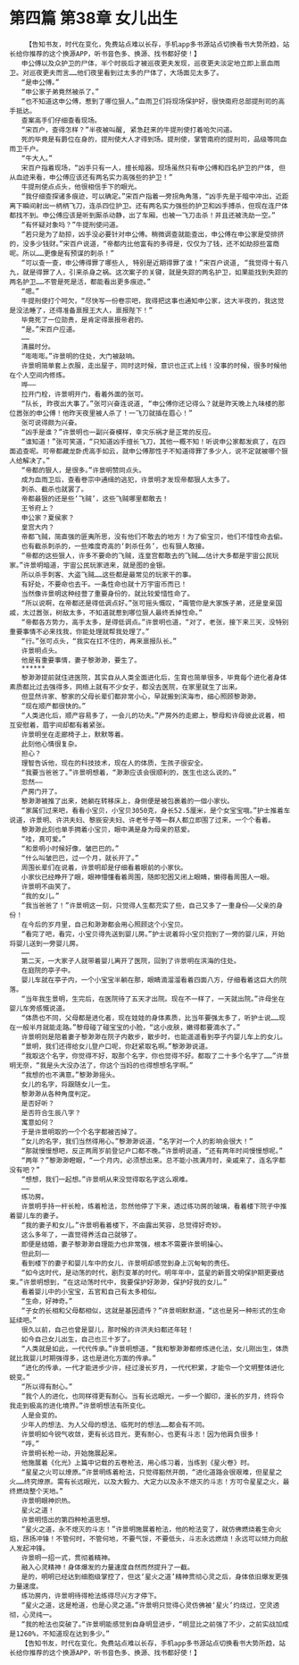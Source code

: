 # 第四篇 第38章 女儿出生
        【告知书友，时代在变化，免费站点难以长存，手机app多书源站点切换看书大势所趋，站长给你推荐的这个换源APP，听书音色多、换源、找书都好使！】
       申公傅以及众护卫的尸体，半个时辰后才被巡夜更夫发现，巡夜更夫淡定地立即上禀血雨卫。对巡夜更夫而言……他们夜里看到过太多的尸体了，大场面见太多了。
       “是申公傅。”
       “申公家子弟竟然被杀了。”
       “也不知道这申公傅，惹到了哪位狠人。”血雨卫们将现场保护好，很快南府总部提刑司的高手抵达。
       查案高手们仔细查看现场。
       “宋百户，查得怎样？”半夜被叫醒, 紧急赶来的牛提刑使打着哈欠问道。
       死的毕竟是有爵位在身的，提刑使大人才得到场。提刑使，掌管南府的提刑司，品级等同血雨卫千户。
       “牛大人。”
       宋百户指着现场，“凶手只有一人，擅长暗器。现场虽然只有申公傅和四名护卫的尸体, 但从血迹来看，申公傅应该还有两名实力高强些的护卫！”
       牛提刑使点点头，他很相信手下的眼光。
       “我仔细查探诸多痕迹，可以确定。”宋百户指着一旁拐角角落，“凶手先是于暗中冲出，近距离下瞬间射出一柄柄飞刀，连杀四位护卫。还有两名实力强些的护卫和凶手搏杀，但现在连尸体都找不到。申公傅应该是听到厮杀动静，出了车厢，也被一飞刀击杀！并且还被洗劫一空。”
       “有怀疑对象吗？”牛提刑使问道。
       “若只是为了劫掠，凶手没必要针对申公傅。稍微调查就能查出，申公傅在申公家是受排挤的，没多少钱财。”宋百户说道，“帝都内比他富有的多得是，仅仅为了钱，还不如劫掠些富商呢。所以……更像是有预谋的刺杀！”
       “可以查一查，申公傅得罪了哪些人, 特别是近期得罪了谁！”宋百户说道, “我觉得十有八九，就是得罪了人，引来杀身之祸。这次案子的关键，就是失踪的两名护卫，如果能找到失踪的两名护卫……不管是死是活，都能看出更多痕迹。”
       “嗯。”
       牛提刑使打个呵欠，“尽快写一份卷宗吧，我得把这事也通知申公家，这大半夜的，我这觉是没法睡了，还得准备禀报王大人，禀报陛下！”
       毕竟死了一位勋贵，是肯定得禀报帝君的。
       “是。”宋百户应道。
       ……
       清晨时分。
       “嘭嘭嘭。”许景明的住处，大门被敲响。
       许景明简单套上衣服，走出屋子，同时这时候，意识也正式上线！没事的时候，很多时候他在个人空间内修炼。
       哗——
       拉开门栓，许景明开门，看着外面的张可。
       “队长, 昨夜出大事了。”张可兴奋连说道, “申公傅你还记得么？就是昨天晚上九味楼的那位嚣张的申公傅！他昨天夜里被人杀了！一飞刀就插在眉心！”
       张可说得颇为兴奋。
       “凶手是谁？”许景明也一副兴奋模样，幸灾乐祸才是正常的反应。
       “谁知道！”张可笑道，“只知道凶手擅长飞刀，其他一概不知！听说申公家都发疯了，在四面追查呢。可帝都藏龙卧虎高手如云，就申公傅那性子不知道得罪了多少人，说不定就被哪个狠人给解决了。”
       “帝都的狠人，是很多。”许景明赞同点头。
       成为血雨卫后，查看卷宗中通缉的逃犯，许景明才发现帝都狠人太多了。
       刺杀、截杀也就罢了。
       帝都最狠的还是些‘飞贼’，这些飞贼哪里都敢去！
       王爷府上？
       申公家？夏侯家？
       皇宫大内？
       帝都飞贼，简直强的匪夷所思，没有他们不敢去的地方！为了偷宝贝，他们不惜性命去偷。
       也有截杀刺杀的，一些难度奇高的‘刺杀任务’，也有狠人敢接。
       “帝都的这些狠人，许多不要命的飞贼，连皇宫都敢去的飞贼……估计大多都是宇宙公民玩家。”许景明暗道，宇宙公民玩家进来，就是图的金银。
       所以杀手刺客、大盗飞贼……这些都是最常见的玩家干的事。
       有好处，不要命也去干。一条性命也就十万宇宙币而已！
       当然像许景明这种经营了重要身份的，就比较爱惜性命了。
       “所以说啊，在帝都还是得低调点好。”张可摇头慨叹，“甭管你是大家族子弟，还是皇亲国戚，太过嚣张，树敌太多，不知道就惹到哪位狠人最终丢掉性命。”
       “帝都各方势力，高手太多，是得低调点。”许景明也道，“对了，老张，接下来三天，没特别重要事情不必来找我，你能处理就帮我处理了。”
       “行。”张可点头，“我实在扛不住的，再来禀报队长。”
       许景明点头。
       他是有重要事情，妻子黎渺渺，要生了。
       ******
       黎渺渺提前就住进医院，其实自从人类全面进化后，生育也简单很多，毕竟每个进化者身体素质都比过去强得多，网络上就有不少女子，都没去医院，在家里就生了出来。
       但显然许家、黎家的父母长辈们都非常小心，早就搬到滨海市，细心照顾黎渺渺。
       “现在顺产都很快的。”
       “人类进化后，顺产容易多了，一会儿的功夫。”产房外的走廊上，黎母和许母彼此说着，相互安慰着，眉宇间却都有着紧张。
       许景明坐在走廊椅子上，默默等着。
       此刻他心情很复杂。
       担心？
       理智告诉他，现在的科技技术，现在人的体质，生孩子很安全。
       “我要当爸爸了。”许景明想着，“渺渺应该会很顺利的，医生也这么说的。”
       忽然——
       产房门开了。
       黎渺渺被推了出来，她躺在转移床上，身侧便是被包裹着的一個小家伙。
       “家属们过来吧，看看小宝贝，小宝贝3050克，身长52.5厘米，是个女宝宝哦。”护士推着车说道，许景明、许洪夫妇、黎辰安夫妇、许老爷子等一群人都立即围了过来，一个个看着。
       黎渺渺此刻也单手拥着小宝贝，眼中满是身为母亲的慈爱。
       “哇，真可爱。”
       “和景明小时候好像，皱巴巴的。”
       “什么叫皱巴巴，过一个月，就长开了。”
       周围长辈们在说着，许景明却是仔细看着眼前的小家伙。
       小家伙已经睁开了眼，眼神懵懂看着周围，随即犯困又闭上眼睛，懒得看周围人一眼。
       许景明不由笑了。
       “我的女儿。”
       “我当爸爸了！”许景明这一刻，只觉得人生都充实了些，自己又多了一重身份——父亲的身份！
       在今后的岁月里，自己和渺渺都会用心照顾这个小宝贝。
       “看完了吧，看完，小宝贝得先送到婴儿房。”护士说着将小宝贝抱到了一旁的婴儿床，开始将婴儿送到一旁婴儿房。
       ……
       第二天，一大家子人就带着婴儿离开了医院，回到了许景明在滨海的住处。
       在庭院的亭子中。
       婴儿车就在亭子内，一个小宝宝半躺在那，眼睛滴溜溜看着四面八方，仔细看着这巨大的院落。
       “当年我生景明，生完后，在医院待了五天才出院。现在不一样了，一天就出院。”许母坐在婴儿车旁感慨说道。
       “体质也不同，父母都是进化者，现在娃娃的身体素质，比当年要强太多了，听护士说……现在一般半月就能走路。”黎母碰了碰宝宝的小脸，“这小皮肤，嫩得都要滴水了。”
       许景明则是陪着妻子黎渺渺在院子内散步，散步时，也能遥遥看到亭子内婴儿车上的女儿。
       “景明，我们还得给女儿登户口呢，你赶紧取名啊。”黎渺渺说道。
       “我取这个名字，你觉得不好，取那个名字，你也觉得不好。都取了二十多个名字了……”许景明无奈，“我是头大没办法了，你这个当妈的也得想想名字啊。”
       “我想的也不满意。”黎渺渺摇头。
       女儿的名字，将跟随女儿一生。
       黎渺渺从各种角度判定。
       是否好听？
       是否符合生辰八字？
       寓意如何？
       于是许景明取的一个个名字都被否掉了。
       “女儿的名字，我们当然得用心。”黎渺渺说道，“名字对一个人的影响会很大！”
       “那就慢慢想吧，反正两周岁前登记户口都不晚。”许景明说道，“还有两年时间慢慢想呢。”
       “两年？”黎渺渺瞪眼，“一个月内，必须想出来。总不能小孩满月时，亲戚来了，连名字都没有吧？”
       “想想，我们一起想。”许景明从来没觉得取名字这么艰难。
       ……
       练功房。
       许景明手持一杆长枪，练着枪法，忽然他停了下来，透过练功房的玻璃，看着楼下院子中推着婴儿车的妻子。
       “我的妻子和女儿。”许景明看着楼下，不由露出笑容，总觉得好奇妙。
       这么多年了，一直觉得养活自己就够了。
       即便是结婚，妻子黎渺渺自理能力也非常强，根本不需要许景明操心。
       但此刻——
       看到楼下的妻子和婴儿车中的女儿，许景明却感觉到身上沉甸甸的责任。
       “如今这时代，是动荡的时代，剧烈变革的时代。明年年中，蓝星的新晋文明保护期更要结束。”许景明想到，“在这动荡时代中，我要保护好渺渺，保护好我的女儿。”
       看着婴儿中的小宝宝，五官和自己有太多相似。
       “生命，好神奇。”
       “子女的长相和父母都相似，这就是基因遗传？”许景明默默道，“这也是另一种形式的生命延续吧。”
       很久以前，自己也曾是婴儿，那时候的许洪夫妇都还年轻！
       如今自己女儿出生，自己也三十岁了。
       “人类就是如此，一代代传承。”许景明想道，“我和黎渺渺都修炼进化法，女儿刚出生，体质就比我婴儿时期强得多，这也是进化方面的传承。”
       “进化的传承，一代才能进步少许，经过漫长岁月，一代代积累，才能令一个文明整体进化蜕变。”
       “所以得有耐心。”
       “我个人的进化，也同样得更有耐心。当有长远眼光，一步一个脚印，漫长的岁月，终将令我走到极高的进化境界。”许景明想法有所变化。
       人是会变的。
       少年人的想法、为人父母的想法、临死时的想法……都会有不同。
       许景明如今锐气收敛，更有长远目光，更有耐心，也更有斗志！因为他肩负很多！
       “呼。”
       许景明长枪一动，开始施展起来。
       他施展着《化光》上篇中记载的五卷枪法，用心练习着，当练到《星火卷》时。
       “星星之火可以燎原。”许景明练着枪法，只觉得豁然开朗，“进化道路会很艰难，但星星之火……终究燎原。需有长远眼光，以及大毅力、大定力以及永不熄灭的斗志！方可令星星之火，最终燃烧整个天地。”
       许景明眼神炽热。
       星火之道！
       许景明悟出的第四种枪道思想。
       “星火之道，永不熄灭的斗志！”许景明施展着枪法，他的枪法变了，就仿佛燃烧着生命火焰，昂扬冲锋！不管何时，不管何地，不要气馁，不要低头，斗志永远燃烧！永远可以倾力向敌人发起冲锋。
       许景明一招一式，贯彻着精神。
       融入心灵精神！身体爆发的力量速度自然而然提升了一截。
       是的，明明已经达到细胞级掌控了，但这‘星火之道’精神贯彻心灵之后，身体依旧爆发更强力量速度。
       练功房内，许景明待得枪法练得尽兴方才停下。
       “星火之道，这是枪道，也是心灵之道。”许景明只觉得心灵仿佛被‘星火’灼烧过，空灵透彻，心灵纯一。
       “我的枪法也突破了。”许景明能感觉到自身明显进步，“明显比之前强了不少，之前实战加成是1260%，不知道现在达到多少。”
       【告知书友，时代在变化，免费站点难以长存，手机app多书源站点切换看书大势所趋，站长给你推荐的这个换源APP，听书音色多、换源、找书都好使！】